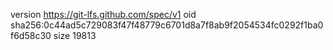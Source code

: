 version https://git-lfs.github.com/spec/v1
oid sha256:0c44ad5c729083f47f48779c6701d8a7f8ab9f2054534fc0292f1ba0f6d58c30
size 19813
